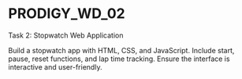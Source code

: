 # PRODIGY_WD_02

Task 2: Stopwatch Web Application

Build a stopwatch app with HTML, CSS, and JavaScript. Include start, pause, reset functions, and lap time tracking. Ensure the interface is interactive and user-friendly.
